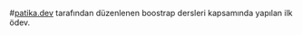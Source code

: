 #[patika.dev](https://www.patika.dev) tarafından düzenlenen boostrap dersleri kapsamında yapılan ilk ödev.